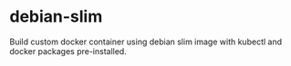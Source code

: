 # debian-slim
Build custom docker container using debian slim image with kubectl and docker packages pre-installed.
